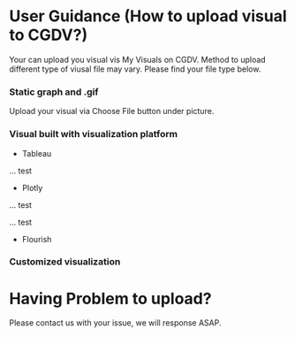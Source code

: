# User Guidance (How to upload visual to CGDV?)

Your can upload you visual vis My Visuals on CGDV. Method to upload different type of viusal file may vary. Please find your file type below. 

### Static graph and .gif

Upload your visual via Choose File button under picture.

### Visual built with visualization platform

* Tableau

... test

* Plotly

... test

... test

* Flourish

### Customized visualization

# Having Problem to upload?

Please contact us with your issue, we will response ASAP.